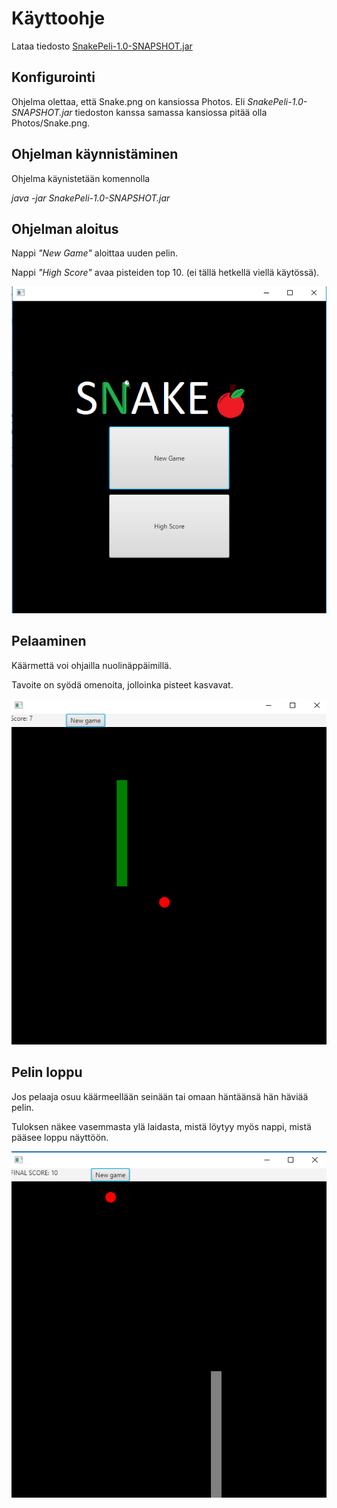 # Käyttoohje #
Lataa tiedosto [SnakePeli-1.0-SNAPSHOT.jar](https://github.com/Savolainen95/otm-harjoitustyo/releases)
## Konfigurointi ##
Ohjelma olettaa, että Snake.png on kansiossa Photos.
Eli *SnakePeli-1.0-SNAPSHOT.jar* tiedoston kanssa samassa kansiossa pitää olla Photos/Snake.png.

## Ohjelman käynnistäminen ##
Ohjelma käynistetään komennolla

*java -jar SnakePeli-1.0-SNAPSHOT.jar*

## Ohjelman aloitus ##
Nappi *"New Game"* aloittaa uuden pelin.

Nappi *"High Score"* avaa pisteiden top 10. (ei tällä hetkellä viellä käytössä).

![Aloitus näyttö](https://github.com/Savolainen95/otm-harjoitustyo/blob/master/SnakePeli/Photos/aloitus.png)

## Pelaaminen ## 
Käärmettä voi ohjailla nuolinäppäimillä.

Tavoite on syödä omenoita, jolloinka pisteet kasvavat.

![peli käynnissä](https://github.com/Savolainen95/otm-harjoitustyo/blob/master/SnakePeli/Photos/pelikaynnissa.png)

## Pelin loppu ##
Jos pelaaja osuu käärmeellään seinään tai omaan häntäänsä hän häviää pelin.

Tuloksen näkee vasemmasta ylä laidasta, mistä löytyy myös nappi, mistä pääsee loppu näyttöön.

![havisit pelin](https://github.com/Savolainen95/otm-harjoitustyo/blob/master/SnakePeli/Photos/h%C3%A4vi%C3%B6.png)

